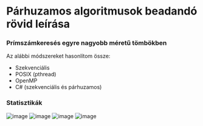 # Párhuzamos algoritmusok beadandó rövid leírása
### Prímszámkeresés egyre nagyobb méretű tömbökben
Az alábbi módszereket hasonlítom össze:
- Szekvenciális
- POSIX (pthread)
- OpenMP
- C# (szekvenciális és párhuzamos)
### Statisztikák
![image](https://github.com/KPatrik22/Parhuzamos-algoritmusok/assets/78854514/9d10dc63-bb00-490a-9237-7e0549d6dcd6)
![image](https://github.com/KPatrik22/Parhuzamos-algoritmusok/assets/78854514/6bf7129e-2596-4bdb-a465-68e534fc50b5)
![image](https://github.com/KPatrik22/Parhuzamos-algoritmusok/assets/78854514/2aa36777-f3e5-42f0-aed4-390d229c100c)
![image](https://github.com/KPatrik22/Parhuzamos-algoritmusok/assets/78854514/01f9ca06-db60-4696-9da9-0fbd73d1d089)

